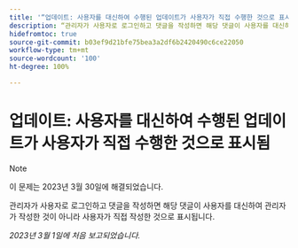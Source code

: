 ```yaml
---
title: '“업데이트: 사용자를 대신하여 수행된 업데이트가 사용자가 직접 수행한 것으로 표시됨”'
description: “관리자가 사용자로 로그인하고 댓글을 작성하면 해당 댓글이 사용자를 대신하여 관리자가 작성한 것이 아니라 사용자가 직접 작성한 것으로 표시됩니다.”
hidefromtoc: true
source-git-commit: b03ef9d21bfe75bea3a2df6b2420490c6ce22050
workflow-type: tm+mt
source-wordcount: '100'
ht-degree: 100%

---
```



# 업데이트: 사용자를 대신하여 수행된 업데이트가 사용자가 직접 수행한 것으로 표시됨

>[!NOTE]
>
>이 문제는 2023년 3월 30일에 해결되었습니다.

관리자가 사용자로 로그인하고 댓글을 작성하면 해당 댓글이 사용자를 대신하여 관리자가 작성한 것이 아니라 사용자가 직접 작성한 것으로 표시됩니다.

_2023년 3월 1일에 처음 보고되었습니다._

